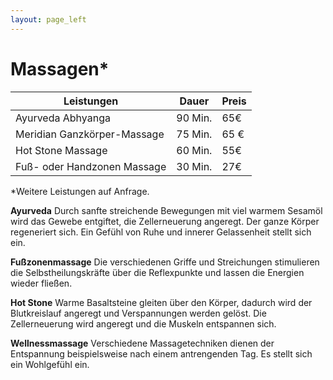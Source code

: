 ```yaml
---
layout: page_left
---
```


# Massagen*

| Leistungen          | Dauer 	| Preis 	|
|--------|-------|-------|
| Ayurveda Abhyanga 	| 90 Min.	| 65€    	|
| Meridian Ganzkörper-Massage   	| 75 Min.	| 65 €    	|
| Hot Stone Massage       	| 60 Min.	| 55€    	|
| Fuß- oder Handzonen Massage  	| 30 Min.	| 27€    	|


*Weitere Leistungen auf Anfrage. 


**Ayurveda**
Durch sanfte streichende Bewegungen mit viel warmem Sesamöl wird das Gewebe entgiftet, die Zellerneuerung angeregt. Der ganze Körper regeneriert sich. Ein Gefühl von Ruhe und innerer Gelassenheit stellt sich ein.


**Fußzonenmassage**
Die verschiedenen Griffe und Streichungen stimulieren die Selbstheilungskräfte über die Reflexpunkte und lassen die Energien wieder fließen.


**Hot Stone**
Warme Basaltsteine gleiten über den Körper, dadurch wird der Blutkreislauf angeregt und Verspannungen werden gelöst. Die Zellerneuerung wird angeregt und die Muskeln entspannen sich.

**Wellnessmassage**
Verschiedene Massagetechniken dienen der Entspannung beispielsweise nach einem antrengenden Tag. Es stellt sich ein Wohlgefühl ein.
